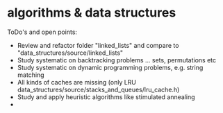 # algorithms & data structures
ToDo's and open points: 
- Review and refactor folder "linked_lists" and compare to "data_structures/source/linked_lists"
- Study systematic on backtracking problems ... sets, permutations etc 
- Study systematic on dynamic programming problems, e.g. string matching
- All kinds of caches are missing (only LRU data_structures/source/stacks_and_queues/lru_cache.h)
- Study and apply heuristic algorithms like stimulated annealing  
- 
 
